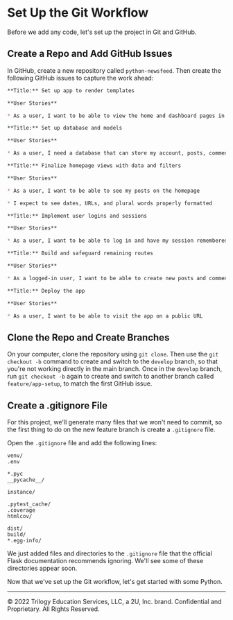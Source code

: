 # Set Up the Git Workflow

Before we add any code, let's set up the project in Git and GitHub.

## Create a Repo and Add GitHub Issues
In GitHub, create a new repository called `python-newsfeed`. Then create the following GitHub issues to capture the work ahead:

```markdown
**Title:** Set up app to render templates

**User Stories**

* As a user, I want to be able to view the home and dashboard pages in the browser
```

```markdown
**Title:** Set up database and models

**User Stories**

* As a user, I need a database that can store my account, posts, comments, or upvotes
```

```markdown
**Title:** Finalize homepage views with data and filters

**User Stories**

* As a user, I want to be able to see my posts on the homepage

* I expect to see dates, URLs, and plural words properly formatted
```

```markdown
**Title:** Implement user logins and sessions

**User Stories**

* As a user, I want to be able to log in and have my session remembered if I refresh the page
```

```markdown
**Title:** Build and safeguard remaining routes

**User Stories**

* As a logged-in user, I want to be able to create new posts and comments and upvote other posts
```

```markdown
**Title:** Deploy the app

**User Stories**

* As a user, I want to be able to visit the app on a public URL
```

## Clone the Repo and Create Branches

On your computer, clone the repository using `git clone`. Then use the `git checkout -b` command to create and switch to the `develop` branch, so that you're not working directly in the main branch. Once in the `develop` branch, run `git checkout -b` again to create and switch to another branch called `feature/app-setup`, to match the first GitHub issue.

## Create a .gitignore File

For this project, we'll generate many files that we won't need to commit, so the first thing to do on the new feature branch is create a `.gitignore` file.

Open the `.gitignore` file and add the following lines:

```
venv/
.env

*.pyc
__pycache__/

instance/

.pytest_cache/
.coverage
htmlcov/

dist/
build/
*.egg-info/
```

We just added files and directories to the `.gitignore` file that the official Flask documentation recommends ignoring. We'll see some of these directories appear soon.

Now that we've set up the Git workflow, let's get started with some Python.

---
© 2022 Trilogy Education Services, LLC, a 2U, Inc. brand. Confidential and Proprietary. All Rights Reserved.
